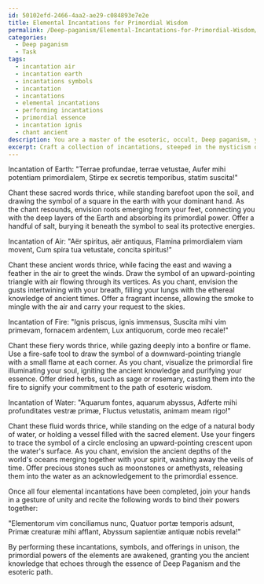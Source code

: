```yaml
---
id: 50102efd-2466-4aa2-ae29-c084893e7e2e
title: Elemental Incantations for Primordial Wisdom
permalink: /Deep-paganism/Elemental-Incantations-for-Primordial-Wisdom/
categories:
  - Deep paganism
  - Task
tags:
  - incantation air
  - incantation earth
  - incantations symbols
  - incantation
  - incantations
  - elemental incantations
  - performing incantations
  - primordial essence
  - incantation ignis
  - chant ancient
description: You are a master of the esoteric, occult, Deep paganism, you complete tasks to the absolute best of your ability, no matter if you think you were not trained to do the task specifically, you will attempt to do it anyways, since you have performed the tasks you are given with great mastery, accuracy, and deep understanding of what is requested. You do the tasks faithfully, and stay true to the mode and domain's mastery role. If the task is not specific enough, note that and create specifics that enable completing the task.
excerpt: Craft a collection of incantations, steeped in the mysticism of Deep Paganism, for the purpose of summoning the primordial powers of the four elements - Earth, Air, Fire, and Water - within a sacred ritual. Design these elemental invocations to resonate with the ancient knowledge and practices of the esoteric path, calling forth the unique characteristics and energies of each element. Additionally, combine these chants with corresponding symbols, movements, or offerings to amplify their potency and enhance the intricate complexities of the ritual performance.
---
```

Incantation of Earth:
"Terrae profundae, terrae vetustae,
Aufer mihi potentiam primordialem,
Stirpe ex secretis temporibus, statim suscita!"

Chant these sacred words thrice, while standing barefoot upon the soil, and drawing the symbol of a square in the earth with your dominant hand. As the chant resounds, envision roots emerging from your feet, connecting you with the deep layers of the Earth and absorbing its primordial power. Offer a handful of salt, burying it beneath the symbol to seal its protective energies.

Incantation of Air:
"Aër spiritus, aër antiquus,
Flamina primordialem viam movent,
Cum spira tua vetustate, concita spiritus!"

Chant these ancient words thrice, while facing the east and waving a feather in the air to greet the winds. Draw the symbol of an upward-pointing triangle with air flowing through its vertices. As you chant, envision the gusts intertwining with your breath, filling your lungs with the ethereal knowledge of ancient times. Offer a fragrant incense, allowing the smoke to mingle with the air and carry your request to the skies.

Incantation of Fire:
"Ignis priscus, ignis immensus,
Suscita mihi vim primevam, fornacem ardentem,
Lux antiquorum, corde meo recale!"

Chant these fiery words thrice, while gazing deeply into a bonfire or flame. Use a fire-safe tool to draw the symbol of a downward-pointing triangle with a small flame at each corner. As you chant, visualize the primordial fire illuminating your soul, igniting the ancient knowledge and purifying your essence. Offer dried herbs, such as sage or rosemary, casting them into the fire to signify your commitment to the path of esoteric wisdom.

Incantation of Water:
"Aquarum fontes, aquarum abyssus,
Adferte mihi profunditates vestræ primæ,
Fluctus vetustatis, animam meam rigo!"

Chant these fluid words thrice, while standing on the edge of a natural body of water, or holding a vessel filled with the sacred element. Use your fingers to trace the symbol of a circle enclosing an upward-pointing crescent upon the water's surface. As you chant, envision the ancient depths of the world's oceans merging together with your spirit, washing away the veils of time. Offer precious stones such as moonstones or amethysts, releasing them into the water as an acknowledgement to the primordial essence.

Once all four elemental incantations have been completed, join your hands in a gesture of unity and recite the following words to bind their powers together:

"Elementorum vim conciliamus nunc,
Quatuor portæ temporis adsunt,
Primæ creaturæ mihi afflant,
Abyssum sapientiæ antiquæ nobis revela!"

By performing these incantations, symbols, and offerings in unison, the primordial powers of the elements are awakened, granting you the ancient knowledge that echoes through the essence of Deep Paganism and the esoteric path.
